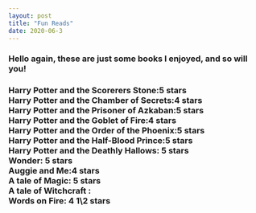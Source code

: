 ```yaml
---
layout: post
title: "Fun Reads"
date: 2020-06-3
---
```

<h3>Hello again, these are just some books
I enjoyed, and so will you!<h3>

Harry Potter and the Scorerers Stone:<strong>5 stars</strong> <br>
Harry Potter and the Chamber of Secrets:4 stars <br>
Harry Potter and the Prisoner of Azkaban:5 stars <br>
Harry Potter and the Goblet of Fire:4 stars <br>
Harry Potter and the Order of the Phoenix:5 stars <br>
Harry Potter and the Half-Blood Prince:5 stars <br>
Harry Potter and the Deathly Hallows: 5 stars <br>
Wonder: 5 stars <br>
Auggie and Me:4 stars <br>
A tale of Magic: 5 stars <br>
A tale of Witchcraft :<br>
Words on Fire: 4 1\2 stars <br>
